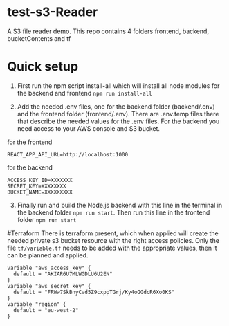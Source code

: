 # test-s3-Reader
A S3 file reader demo. This repo contains 4 folders frontend, backend, bucketContents and tf

# Quick setup

1) First run the npm script install-all which will install all node modules for the backend and frontend
`npm run install-all`

2) Add the needed .env files, one for the backend folder (backend/.env) and the frontend folder (frontend/.env). There are .env.temp files there that describe the needed values for the .env files. For the backend you need access to your AWS console and S3 bucket. 

for the frontend
````
REACT_APP_API_URL=http://localhost:1000
````
 for the backend
````
ACCESS_KEY_ID=XXXXXXX
SECRET_KEY=XXXXXXXX
BUCKET_NAME=XXXXXXXXX
````

3) Finally run and build the Node.js backend with this line in the terminal in the backend folder `npm run start`. Then run this line in the frontend folder `npm run start`

#Terraform 
There is terraform present, which when applied will create the needed private s3 bucket resource with the right access policies. Only the file `tf/variable.tf` needs to be added with the appropriate values, then it can be planned and applied. 
````
variable "aws_access_key" {
  default = "AKIAR6U7MLWGDLU6U2EN"
}
variable "aws_secret_key" {
  default = "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"
}
variable "region" {
  default = "eu-west-2"
}
````
